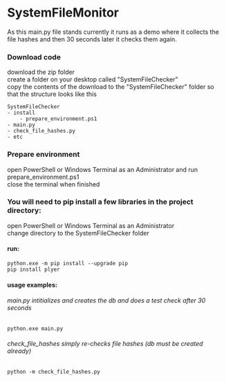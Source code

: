 # SystemFileMonitor

As this main.py file stands currently it runs as a demo where it collects the file hashes and then 30 seconds later it checks them again.

### Download code

download the zip folder<br>
create a folder on your desktop called "SystemFileChecker"<br>
copy the contents of the download to the "SystemFileChecker" folder so that the structure looks like this<br>
```
SystemFileChecker
- install
    - prepare_environment.ps1
- main.py
- check_file_hashes.py
- etc
```
### Prepare environment

open PowerShell or Windows Terminal as an Administrator and run prepare_environment.ps1<br>
close the terminal when finished<br>

### You will need to pip install a few libraries in the project directory:

open PowerShell or Windows Terminal as an Administrator<br>
change directory to the SystemFileChecker folder<br>

#### run:

```
python.exe -m pip install --upgrade pip
pip install plyer
```

#### usage examples:

###### main.py intitializes and creates the db and does a test check after 30 seconds
```
python.exe main.py
```
###### check_file_hashes simply re-checks file hashes (db must be created already)
```
python -m check_file_hashes.py
```



